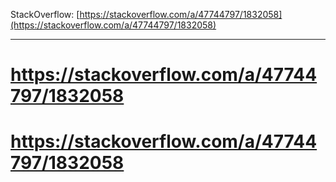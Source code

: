 
StackOverflow: [https://stackoverflow.com/a/47744797/1832058](https://stackoverflow.com/a/47744797/1832058)

---
# https://stackoverflow.com/a/47744797/1832058
# https://stackoverflow.com/a/47744797/1832058

